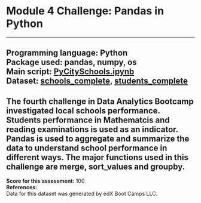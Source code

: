 # Module 4 Challenge: Pandas in Python
---
<b>Programming language:</b> Python <br />
<b>Package used:</b> pandas, numpy, os <br />
<b>Main script:</b> [PyCitySchools.ipynb](https://github.com/wingylui/pandas-challenge/blob/main/PyCitySchools/PyCitySchools.ipynb) <br />
<b>Dataset:</b> [schools_complete](https://github.com/wingylui/pandas-challenge/blob/main/PyCitySchools/Resources/schools_complete.csv), [students_complete](https://github.com/wingylui/pandas-challenge/blob/main/PyCitySchools/Resources/students_complete.csv)
---
The fourth challenge in Data Analytics Bootcamp investigated local schools performance. Students performance in Mathematcis and reading examinations is used as an indicator. Pandas is used to aggregate and summarize the data to understand school performance in different ways. The major functions used in this challenge are merge, sort_values and groupby. 
---
<b>Score for this assessment:</b> 100 <br />
<b>References:</b><br />
Data for this dataset was generated by edX Boot Camps LLC.

